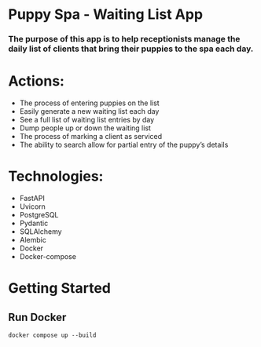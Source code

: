 # Puppy Spa - Waiting List App
### The purpose of this app is to help receptionists manage the daily list of clients that bring their puppies to the spa each day.

# Actions:
- The process of entering puppies on the list
- Easily generate a new waiting list each day
- See a full list of waiting list entries by day
- Dump people up or down the waiting list
- The process of marking a client as serviced
- The ability to search  allow for partial entry of the puppy’s details


# Technologies:
- FastAPI
- Uvicorn
- PostgreSQL
- Pydantic
- SQLAlchemy
- Alembic
- Docker
- Docker-compose


# Getting Started
## Run Docker
```docker compose up --build```